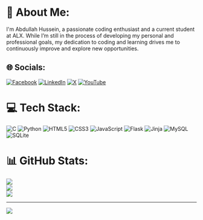 # 💫 About Me:
I'm Abdullah Hussein, a passionate coding enthusiast and a current student at ALX. 
While I’m still in the process of developing my personal and professional goals, my dedication to coding and learning drives me to continuously improve and explore new opportunities.


## 🌐 Socials:
[![Facebook](https://img.shields.io/badge/Facebook-%231877F2.svg?logo=Facebook&logoColor=white)](https://facebook.com/61557152731160) [![LinkedIn](https://img.shields.io/badge/LinkedIn-%230077B5.svg?logo=linkedin&logoColor=white)](https://linkedin.com/in/abdullah-hussein-061039280) [![X](https://img.shields.io/badge/X-black.svg?logo=X&logoColor=white)](https://x.com/AbdullahHR20) [![YouTube](https://img.shields.io/badge/YouTube-%23FF0000.svg?logo=YouTube&logoColor=white)](https://youtube.com/@AbdullahHussein-fi2qk) 

# 💻 Tech Stack:
![C](https://img.shields.io/badge/c-%2300599C.svg?style=for-the-badge&logo=c&logoColor=white) ![Python](https://img.shields.io/badge/python-3670A0?style=for-the-badge&logo=python&logoColor=ffdd54) ![HTML5](https://img.shields.io/badge/html5-%23E34F26.svg?style=for-the-badge&logo=html5&logoColor=white) ![CSS3](https://img.shields.io/badge/css3-%231572B6.svg?style=for-the-badge&logo=css3&logoColor=white) ![JavaScript](https://img.shields.io/badge/javascript-%23323330.svg?style=for-the-badge&logo=javascript&logoColor=%23F7DF1E) ![Flask](https://img.shields.io/badge/flask-%23000.svg?style=for-the-badge&logo=flask&logoColor=white) ![Jinja](https://img.shields.io/badge/jinja-white.svg?style=for-the-badge&logo=jinja&logoColor=black) ![MySQL](https://img.shields.io/badge/mysql-4479A1.svg?style=for-the-badge&logo=mysql&logoColor=white) ![SQLite](https://img.shields.io/badge/sqlite-%2307405e.svg?style=for-the-badge&logo=sqlite&logoColor=white)
# 📊 GitHub Stats:
![](https://github-readme-stats.vercel.app/api?username=AbdullahHR10&theme=blue_navy&hide_border=false&include_all_commits=true&count_private=true)<br/>
![](https://github-readme-streak-stats.herokuapp.com/?user=AbdullahHR10&theme=blue_navy&hide_border=false)<br/>
![](https://github-readme-stats.vercel.app/api/top-langs/?username=AbdullahHR10&theme=blue_navy&hide_border=false&include_all_commits=true&count_private=true&layout=compact)

---
[![](https://visitcount.itsvg.in/api?id=AbdullahHR10&icon=0&color=0)](https://visitcount.itsvg.in)

<!-- Proudly created with GPRM ( https://gprm.itsvg.in ) -->
